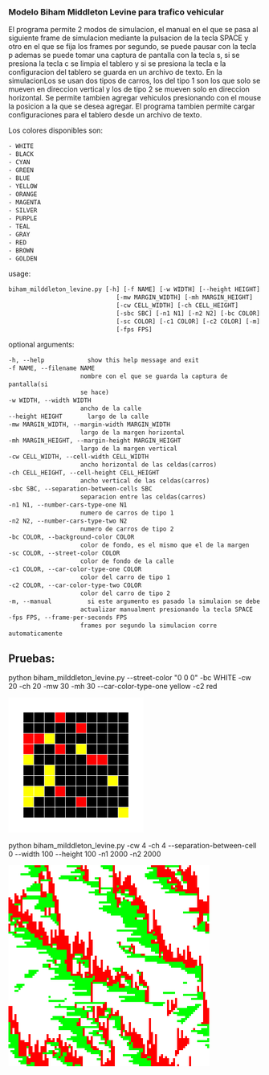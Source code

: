 ### Modelo Biham Middleton Levine para trafico vehicular

El programa permite 2 modos de simulacion, el manual en el que se pasa al
siguiente frame de simulacion mediante la pulsacion de la tecla SPACE y otro en
el que se fija los frames por segundo, se puede pausar con la tecla p ademas se
puede tomar una captura de pantalla con la tecla s, si se presiona la tecla c
se limpia el tablero y si se presiona la tecla e la configuracion del tablero
se guarda en un archivo de texto. En la simulacionLos se usan dos tipos de
carros, los del tipo 1 son los que solo se mueven en direccion vertical y los
de tipo 2 se mueven solo en direccion horizontal. Se permite tambien agregar
vehiculos presionando con el mouse la posicion a la que se desea agregar. El
programa tambien permite cargar configuraciones para el tablero desde un
archivo de texto.

Los colores disponibles son:

    - WHITE
    - BLACK
    - CYAN
    - GREEN
    - BLUE
    - YELLOW
    - ORANGE
    - MAGENTA
    - SILVER
    - PURPLE
    - TEAL
    - GRAY
    - RED
    - BROWN
    - GOLDEN


usage:

    biham_milddleton_levine.py [-h] [-f NAME] [-w WIDTH] [--height HEIGHT]
                                  [-mw MARGIN_WIDTH] [-mh MARGIN_HEIGHT]
                                  [-cw CELL_WIDTH] [-ch CELL_HEIGHT]
                                  [-sbc SBC] [-n1 N1] [-n2 N2] [-bc COLOR]
                                  [-sc COLOR] [-c1 COLOR] [-c2 COLOR] [-m]
                                  [-fps FPS]

optional arguments:

    -h, --help            show this help message and exit
    -f NAME, --filename NAME
                        nombre con el que se guarda la captura de pantalla(si
                        se hace)
    -w WIDTH, --width WIDTH
                        ancho de la calle
    --height HEIGHT       largo de la calle
    -mw MARGIN_WIDTH, --margin-width MARGIN_WIDTH
                        largo de la margen horizontal
    -mh MARGIN_HEIGHT, --margin-height MARGIN_HEIGHT
                        largo de la margen vertical
    -cw CELL_WIDTH, --cell-width CELL_WIDTH
                        ancho horizontal de las celdas(carros)
    -ch CELL_HEIGHT, --cell-height CELL_HEIGHT
                        ancho vertical de las celdas(carros)
    -sbc SBC, --separation-between-cells SBC
                        separacion entre las celdas(carros)
    -n1 N1, --number-cars-type-one N1
                        numero de carros de tipo 1
    -n2 N2, --number-cars-type-two N2
                        numero de carros de tipo 2
    -bc COLOR, --background-color COLOR
                        color de fondo, es el mismo que el de la margen
    -sc COLOR, --street-color COLOR
                        color de fondo de la calle
    -c1 COLOR, --car-color-type-one COLOR
                        color del carro de tipo 1
    -c2 COLOR, --car-color-type-two COLOR
                        color del carro de tipo 2
    -m, --manual          si este argumento es pasado la simulaion se debe
                        actualizar manualment presionando la tecla SPACE
    -fps FPS, --frame-per-seconds FPS
                        frames por segundo la simulacion corre automaticamente
                            
   
## Pruebas:

python biham_milddleton_levine.py --street-color "0 0 0" -bc WHITE -cw 20 -ch 20 -mw 30 -mh 30 --car-color-type-one yellow -c2 red

![](https://github.com/Luispapiernik/Automatas/blob/master/BihamMiddletonLevine/Images/prueba1.png)


python biham_milddleton_levine.py -cw 4 -ch 4 --separation-between-cell 0 --width 100 --height 100 -n1 2000 -n2 2000

![](https://github.com/Luispapiernik/Automatas/blob/master/BihamMiddletonLevine/Images/prueba2.png)
